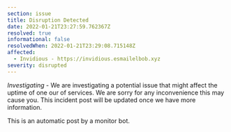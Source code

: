 ```yaml
---
section: issue
title: Disruption Detected
date: 2022-01-21T23:27:59.762367Z
resolved: true
informational: false
resolvedWhen: 2022-01-21T23:29:08.715148Z
affected:
  - Invidious - https://invidious.esmailelbob.xyz
severity: disrupted
---
```

*Investigating* - We are investigating a potential issue that might affect the uptime of one our of services. We are sorry for any inconvenience this may cause you. This incident post will be updated once we have more information.

This is an automatic post by a monitor bot.
        
